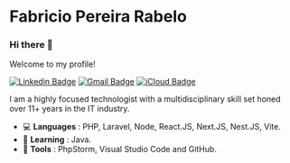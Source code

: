 # Fabricio Pereira Rabelo

### Hi there 👋

Welcome to my profile!

[![Linkedin Badge](https://img.shields.io/badge/-LinkedIn-blue?style=flat-square&logo=Linkedin&logoColor=white&link=https://www.linkedin.com/in/fabricioprabelo)](https://www.linkedin.com/in/fabricioprabelo)
[![Gmail Badge](https://img.shields.io/badge/-Gmail-red?style=flat-square&logo=Gmail&logoColor=white&link=mailto:fabricioprabelo@icloud.com)](mailto:fabricioprabelo@gmail.com)
[![iCloud Badge](https://img.shields.io/badge/-iCloud-333333?style=flat-square&logo=Apple&logoColor=white&link=mailto:fabriciojbo@icloud.com)](mailto:fabriciojbo@icloud.com)

I am a highly focused technologist with a multidisciplinary skill set honed over 11+ years in the IT industry.

- :computer: **Languages** : PHP, Laravel, Node, React.JS, Next.JS, Nest.JS, Vite.
- 🌱 **Learning** : Java.
- :hammer: **Tools** : PhpStorm, Visual Studio Code and GitHub.

<!--
**fabriciojbo/fabriciojbo** is a ✨ _special_ ✨ repository because its `README.md` (this file) appears on your GitHub profile.

Here are some ideas to get you started:

- 🔭 I’m currently working on ...
- 🌱 I’m currently learning ...
- 👯 I’m looking to collaborate on ...
- 🤔 I’m looking for help with ...
- 💬 Ask me about ...
- 📫 How to reach me: ...
- 😄 Pronouns: ...
- ⚡ Fun fact: ...
-->
